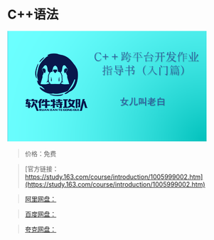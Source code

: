 # C++语法

![img](../../../assets/study163/free/9d349b7d827b4c50968037e56a66b992.PNG)

> 价格：免费

> [官方链接：https://study.163.com/course/introduction/1005999002.htm](https://study.163.com/course/introduction/1005999002.htm)

> [阿里网盘：]()

> [百度网盘：]()

> [夸克网盘：]()
